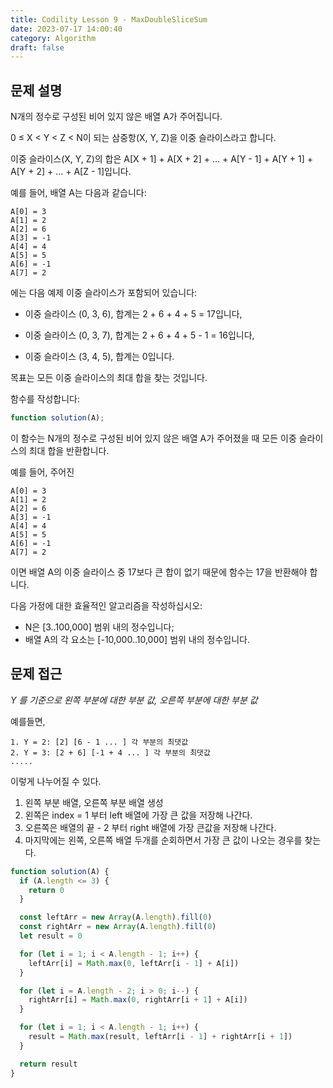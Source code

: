 ```yaml
---
title: Codility Lesson 9 - MaxDoubleSliceSum
date: 2023-07-17 14:00:40
category: Algorithm
draft: false
---
```


## 문제 설명

N개의 정수로 구성된 비어 있지 않은 배열 A가 주어집니다.

0 ≤ X < Y < Z < N이 되는 삼중항(X, Y, Z)을 이중 슬라이스라고 합니다.

이중 슬라이스(X, Y, Z)의 합은 A[X + 1] + A[X + 2] + ... + A[Y - 1] + A[Y + 1] + A[Y + 2] + ... + A[Z - 1]입니다.

예를 들어, 배열 A는 다음과 같습니다:

    A[0] = 3
    A[1] = 2
    A[2] = 6
    A[3] = -1
    A[4] = 4
    A[5] = 5
    A[6] = -1
    A[7] = 2

에는 다음 예제 이중 슬라이스가 포함되어 있습니다:

- 이중 슬라이스 (0, 3, 6), 합계는 2 + 6 + 4 + 5 = 17입니다,

- 이중 슬라이스 (0, 3, 7), 합계는 2 + 6 + 4 + 5 - 1 = 16입니다,
- 이중 슬라이스 (3, 4, 5), 합계는 0입니다.

목표는 모든 이중 슬라이스의 최대 합을 찾는 것입니다.

함수를 작성합니다:

```javascript
function solution(A);
```

이 함수는 N개의 정수로 구성된 비어 있지 않은 배열 A가 주어졌을 때 모든 이중 슬라이스의 최대 합을 반환합니다.

예를 들어, 주어진

    A[0] = 3
    A[1] = 2
    A[2] = 6
    A[3] = -1
    A[4] = 4
    A[5] = 5
    A[6] = -1
    A[7] = 2

이면 배열 A의 이중 슬라이스 중 17보다 큰 합이 없기 때문에 함수는 17을 반환해야 합니다.

다음 가정에 대한 효율적인 알고리즘을 작성하십시오:

- N은 [3..100,000] 범위 내의 정수입니다;
- 배열 A의 각 요소는 [-10,000..10,000] 범위 내의 정수입니다.

## 문제 접근

_Y 를 기준으로 왼쪽 부분에 대한 부분 값, 오른쪽 부분에 대한 부분 값_

예를들면,

```
1. Y = 2: [2] [6 - 1 ... ] 각 부분의 최댓값
2. Y = 3: [2 + 6] [-1 + 4 ... ] 각 부분의 최댓값
.....
```

이렇게 나누어질 수 있다.

1. 왼쪽 부분 배열, 오른쪽 부분 배열 생성
2. 왼쪽은 index = 1 부터 left 배열에 가장 큰 값을 저장해 나간다.
3. 오른쪽은 배열의 끝 - 2 부터 right 배열에 가장 큰값을 저장해 나간다.
4. 마지막에는 왼쪽, 오른쪽 배열 두개를 순회하면서 가장 큰 값이 나오는 경우를 찾는다.

```javascript
function solution(A) {
  if (A.length <= 3) {
    return 0
  }

  const leftArr = new Array(A.length).fill(0)
  const rightArr = new Array(A.length).fill(0)
  let result = 0

  for (let i = 1; i < A.length - 1; i++) {
    leftArr[i] = Math.max(0, leftArr[i - 1] + A[i])
  }

  for (let i = A.length - 2; i > 0; i--) {
    rightArr[i] = Math.max(0, rightArr[i + 1] + A[i])
  }

  for (let i = 1; i < A.length - 1; i++) {
    result = Math.max(result, leftArr[i - 1] + rightArr[i + 1])
  }

  return result
}
```
